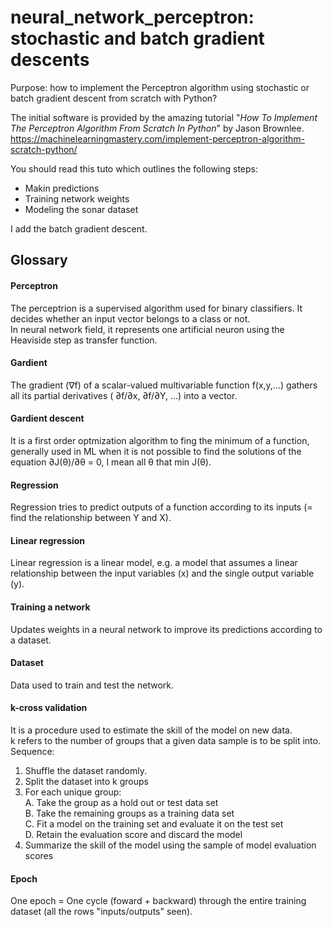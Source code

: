 # neural_network_perceptron: stochastic and batch gradient descents

Purpose: how to implement the Perceptron algorithm using stochastic or batch gradient descent from scratch with Python?<br>

The initial software is provided by the amazing tutorial "*How To Implement The Perceptron Algorithm From Scratch In Python*" by Jason Brownlee.<br>
https://machinelearningmastery.com/implement-perceptron-algorithm-scratch-python/

You should read this tuto which outlines the following steps:<br>
- Makin predictions
- Training network weights
- Modeling the sonar dataset

I add the batch gradient descent.

## Glossary

#### Perceptron
The perceptrion is a supervised algorithm used for binary classifiers. It decides whether an input vector belongs to a class or not.<br>
In neural network field, it represents one artificial neuron using the Heaviside step as transfer function.

#### Gardient
The gradient (∇f) of a scalar-valued multivariable function f(x,y,…) gathers all its partial derivatives (
∂f/∂x, ∂f/∂Y, ...) into a vector.

#### Gardient descent 
It is a first order optmization algorithm to fing the minimum of a function, generally used in ML when it is not possible to find the solutions of the equation ∂J(θ)/∂θ = 0, I mean all θ that min J(θ).

#### Regression
Regression tries to predict outputs of a function according to its inputs (= find the relationship between Y and X).

#### Linear regression
Linear regression is a linear model, e.g. a model that assumes a linear relationship between the input variables (x) and the single output variable (y).

#### Training a network
Updates weights in a neural network to improve its predictions according to a dataset.

#### Dataset
Data used to train and test the network.

#### k-cross validation
It is a procedure used to estimate the skill of the model on new data.<br>
k refers to the number of groups that a given data sample is to be split into.
Sequence:
1. Shuffle the dataset randomly.
2. Split the dataset into k groups
3. For each unique group:<br>
     A. Take the group as a hold out or test data set<br>
     B. Take the remaining groups as a training data set<br>
     C. Fit a model on the training set and evaluate it on the test set<br>
     D. Retain the evaluation score and discard the model<br>
4. Summarize the skill of the model using the sample of model evaluation scores

#### Epoch
One epoch = One cycle (foward + backward) through the entire training dataset (all the rows "inputs/outputs" seen).
